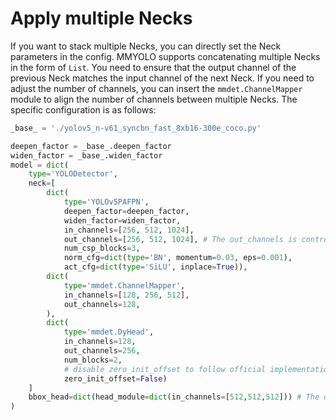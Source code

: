 # Apply multiple Necks

If you want to stack multiple Necks, you can directly set the Neck parameters in the config. MMYOLO supports concatenating multiple Necks in the form of `List`. You need to ensure that the output channel of the previous Neck matches the input channel of the next Neck. If you need to adjust the number of channels, you can insert the `mmdet.ChannelMapper` module to align the number of channels between multiple Necks. The specific configuration is as follows:

```python
_base_ = './yolov5_n-v61_syncbn_fast_8xb16-300e_coco.py'

deepen_factor = _base_.deepen_factor
widen_factor = _base_.widen_factor
model = dict(
    type='YOLODetector',
    neck=[
        dict(
            type='YOLOv5PAFPN',
            deepen_factor=deepen_factor,
            widen_factor=widen_factor,
            in_channels=[256, 512, 1024],
            out_channels=[256, 512, 1024], # The out_channels is controlled by widen_factor，so the YOLOv5PAFPN's out_channels equls to out_channels * widen_factor
            num_csp_blocks=3,
            norm_cfg=dict(type='BN', momentum=0.03, eps=0.001),
            act_cfg=dict(type='SiLU', inplace=True)),
        dict(
            type='mmdet.ChannelMapper',
            in_channels=[128, 256, 512],
            out_channels=128,
        ),
        dict(
            type='mmdet.DyHead',
            in_channels=128,
            out_channels=256,
            num_blocks=2,
            # disable zero_init_offset to follow official implementation
            zero_init_offset=False)
    ]
    bbox_head=dict(head_module=dict(in_channels=[512,512,512])) # The out_channels is controlled by widen_factor，so the YOLOv5HeadModuled in_channels * widen_factor equals to  the last neck's out_channels
)
```
